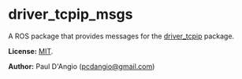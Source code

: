 # driver_tcpip_msgs

A ROS package that provides messages for the [driver_tcpip](https://github.com/pcdangio/ros-driver_tcpip) package.

**License:** [MIT](LICENSE).

**Author:** Paul D'Angio (pcdangio@gmail.com)